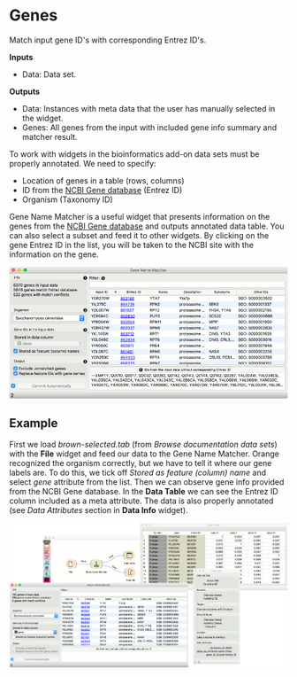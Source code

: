 Genes
=================

Match input gene ID's with corresponding Entrez ID's.

**Inputs**
- Data: Data set.

**Outputs**
- Data: Instances with meta data that the user has manually selected in the widget.
- Genes: All genes from the input with included gene info summary and matcher result.


To work with widgets in the bioinformatics add-on data sets must be
properly annotated. We need to specify:
- Location of genes in a table (rows, columns)
- ID from the [NCBI Gene database](http://www.ncbi.nlm.nih.gov/gene) (Entrez ID)
- Organism (Taxonomy ID)

Gene Name Matcher is a useful widget that presents information on the
genes from the [NCBI Gene database](http://www.ncbi.nlm.nih.gov/gene) and
outputs annotated data table.
You can also select a subset and feed it  to other widgets.
By clicking on the gene Entrez ID in the list, you will be taken to the
NCBI site with the information on the gene.

![](images/genes/genes-stamped.png)


Example
-------

First we load *brown-selected.tab* (from *Browse documentation data sets*) with the **File** widget and feed our data to the Gene Name Matcher. Orange recognized the organism correctly, but we have to tell it where our gene labels are. To do this, we tick off *Stored as feature (column) name* and select *gene* attribute from the list. Then we can observe gene info provided from the NCBI Gene database. In the **Data Table** we can see the Entrez ID column included as a meta attribute. The data is also properly annotated (see *Data Attributes* section in **Data Info** widget).

![](images/genes/genes-Example.png)
